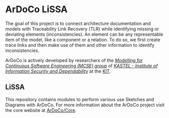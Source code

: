 # ArDoCo LiSSA

The goal of this project is to connect architecture documentation and models with Traceability Link Recovery (TLR) while identifying missing or deviating
elements (inconsistencies).
An element can be any representable item of the model, like a component or a relation.
To do so, we first create trace links and then make use of them and other information to identify inconsistencies.

ArDoCo is actively developed by researchers of
the _[Modelling for Continuous Software Engineering (MCSE) group](https://mcse.kastel.kit.edu)_
of _[KASTEL - Institute of Information Security and Dependability](https://kastel.kit.edu)_ at
the [KIT](https://www.kit.edu).

## LiSSA

This repository contains modules to perform various use Sketches and Diagrams with ArDoCo. For more information about the ArDoCo project visit the core website at [ArDoCo/Core](https://github.com/ArDoCo/Core).
